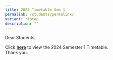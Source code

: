 ```yaml
---
title: 2024 Timetable Sem 1
permalink: /students/permalink/
variant: tiptap
description: ""
---
```

<p>Dear Students,</p><p>Click <strong><a href="/files/2024_TT_Sem_1__29_Dec____Classes.pdf" rel="noopener noreferrer nofollow" target="_blank">here</a></strong> to view the 2024 Semester 1 Timetable.<br>Thank you.</p>